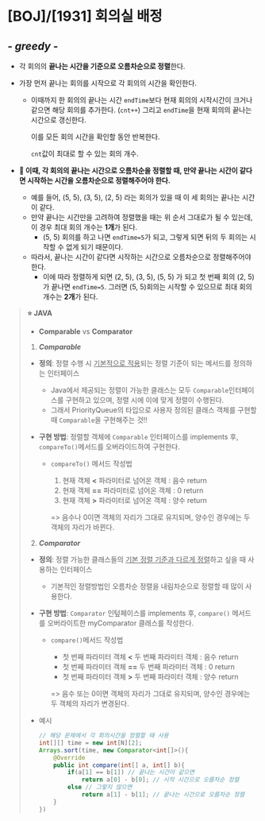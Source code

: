 # [BOJ]/[1931] 회의실 배정

## *- greedy -*

* 각 회의의 **끝나는 시간을 기준으로 오름차순으로 정렬**한다.

* 가장 먼저 끝나는 회의를 시작으로 각 회의의 시간을 확인한다.

  * 이때까지 한 회의의 끝나는 시간 `endTime`보다 현재 회의의 시작시간이 크거나 같으면 해당 회의를 추가한다. (`cnt++`) 그리고 `endTime`을 현재 회의의 끝나는 시간으로 갱신한다.

    이를 모든 회의 시간을 확인할 동안 반복한다.

    `cnt`값이 최대로 할 수 있는 회의 개수.

* **:star2: 이때, 각 회의의 끝나는 시간으로 오름차순을 정렬할 때, 만약 끝나는 시간이 같다면 시작하는 시간을 오름차순으로 정렬해주어야 한다.**

  * 예를 들어, (5, 5), (3, 5), (2, 5) 라는 회의가 있을 때 이 세 회의는 끝나는 시간이 같다.
  * 만약 끝나는 시간만을 고려하여 정렬했을 때는 위 순서 그대로가 될 수 있는데, 이 경우 최대 회의 개수는 **1개**가 된다. 
    * (5, 5) 회의를 하고 나면 `endTime=5`가 되고, 그렇게 되면 뒤의 두 회의는 시작할 수 없게 되기 때문이다. 
  * 따라서, 끝나는 시간이 같다면 시작하는 시간으로 오름차순으로 정렬해주어야한다.
    * 이에 따라 정렬하게 되면 (2, 5), (3, 5), (5, 5) 가 되고 첫 번째 회의 (2, 5)가 끝나면 `endTime=5`. 그러면 (5, 5)회의는 시작할 수 있으므로 최대 회의 개수는 **2개**가 된다. 

>**:star: JAVA**
>
>* **Comparable** vs **Comparator** 
>
>1. ***Comparable***
>
>   * **정의**: 정렬 수행 시 <u>기본적으로 적용</u>되는 정렬 기준이 되는 메서드를 정의하는 인터페이스
>
>     * Java에서 제공되는 정렬이 가능한 클래스는 모두 `Comparable`인터페이스를 구현하고 있으며, 정렬 시에 이에 맞게 정렬이 수행된다.
>     * 그래서 PriorityQueue의 타입으로 사용자 정의된 클래스 객체를 구현할 때 `Comparable`을 구현해주는 것!!
>
>   * **구현 방법**: 정렬할 객체에 `Comparable` 인터페이스를 implements 후, `compareTo()`메서드를 오버라이드하여 구현한다.
>
>     * `compareTo()` 메서드 작성법
>
>       1. 현재 객체 **<** 파라미터로 넘어온 객체 : 음수 return
>       2. 현재 객체 **==** 파라미터로 넘어온 객체 : 0 return
>       3. 현재 객체 **>** 파라미터로 넘어온 객체 : 양수 return
>
>       => 음수나 0이면 객체의 자리가 그대로 유지되며, 양수인 경우에는 두 객체의 자리가 바뀐다.
>
>2. ***Comparator***
>
>   * **정의**: 정렬 가능한 클래스들의 <u>기본 정렬 기준과 다르게 정렬</u>하고 싶을 때 사용하는 인터페이스
>
>     * 기본적인 정렬방법인 오름차순 정렬을 내림차순으로 정렬할 때 많이 사용한다.
>
>   * **구현 방법**: `Comparator` 인텊페이스를 implements 후, `compare()` 메서드를 오버라이트한 myComparator 클래스를 작성한다.
>
>     * `compare()`메서드 작성법
>
>       * 첫 번째 파라미터 객체 **<** 두 번째 파라미터 객체 : 음수 return
>       * 첫 번째 파라미터 객체 **==** 두 번째 파라미터 객체 : 0 return
>       * 첫 번째 파라미터 객체  **>** 두 번째 파라미터 객체 : 양수 return
>
>       => 음수 또는 0이면 객체의 자리가 그대로 유지되며, 양수인 경우에는 두 객체의 자리가 변경된다.
>
>   * 예시
>
>     ```java
>     // 해당 문제에서 각 회의시간을 정렬할 때 사용
>     int[][] time = new int[N][2];
>     Arrays.sort(time, new Comparator<int[]>(){
>         @Override
>         public int compare(int[] a, int[] b){
>             if(a[1] == b[1]) // 끝나는 시간이 같으면
>                 return a[0] - b[0]; // 시작 시간으로 오름차순 정렬
>             else // 그렇지 않으면
>                 return a[1] - b[1]; // 끝나는 시간으로 오름차순 정렬
>         }
>     })
>     ```

